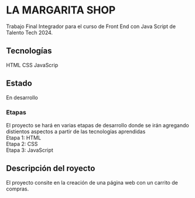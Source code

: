 <h1>LA MARGARITA SHOP</h1>
<p>Trabajo Final Integrador para el curso de Front End con Java Script de Talento Tech 2024.</p>
<h2>Tecnologías</h2>
<p>HTML CSS JavaScrip</p>
<h2>Estado</h2>
<p>En desarrollo</p>
<h3>Etapas</h3>
<p>El proyecto se hará en varias etapas de desarrollo donde se irán agregando distientos aspectos a partir de las tecnologías aprendidas
<br>
Etapa 1: HTML
<br>
Etapa 2: CSS
<br>
Etapa 3: JavaScript
</p>
<h2>Descripción del royecto</h2>
<p>El proyecto consite en la creación de una página web con un carrito de compras.</p>
<br>
